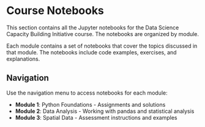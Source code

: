 # Course Notebooks

This section contains all the Jupyter notebooks for the Data Science Capacity Building Initiative course. The notebooks are organized by module.

Each module contains a set of notebooks that cover the topics discussed in that module. The notebooks include code examples, exercises, and explanations.

## Navigation

Use the navigation menu to access notebooks for each module:

- **Module 1**: Python Foundations - Assignments and solutions
- **Module 2**: Data Analysis - Working with pandas and statistical analysis
- **Module 3**: Spatial Data - Assessment instructions and examples

<!-- Removing tableofcontents since this file has no indexed subsections -->
